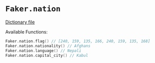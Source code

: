 # `Faker.nation`

[Dictionary file](../src/main/resources/locales/en/nation.yml)

Available Functions:  
```kotlin
Faker.nation.flag() // [240, 159, 135, 166, 240, 159, 135, 168]
Faker.nation.nationality() // Afghans
Faker.nation.language() // Nepali
Faker.nation.capital_city() // Kabul
```
